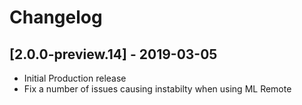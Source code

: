 # Changelog

## [2.0.0-preview.14] - 2019-03-05
- Initial Production release
- Fix a number of issues causing instabilty when using ML Remote